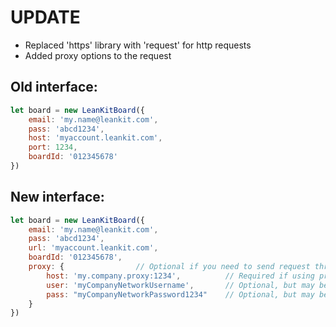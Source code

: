 # UPDATE

* Replaced 'https' library with 'request' for http requests
* Added proxy options to the request

## Old interface: 
```javascript
let board = new LeanKitBoard({
    email: 'my.name@leankit.com',
    pass: 'abcd1234',
    host: 'myaccount.leankit.com',
    port: 1234,
    boardId: '012345678'
})
```

## New interface:
```javascript
let board = new LeanKitBoard({
    email: 'my.name@leankit.com',
    pass: 'abcd1234',
    url: 'myaccount.leankit.com',
    boardId: '012345678',
    proxy: {                // Optional if you need to send request through a proxy
        host: 'my.company.proxy:1234',          // Required if using proxy
        user: 'myCompanyNetworkUsername',       // Optional, but may be necessary 
        pass: "myCompanyNetworkPassword1234"    // Optional, but may be necessary
    }
})
```